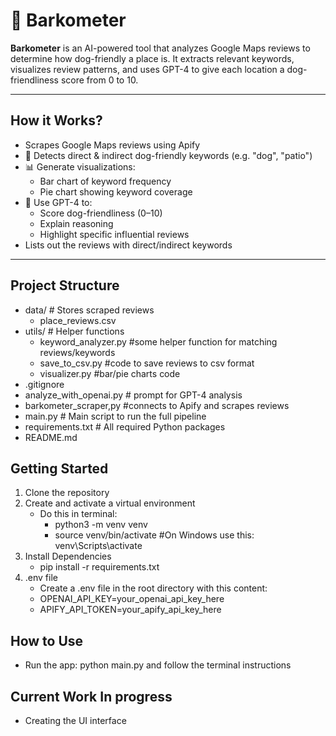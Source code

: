 # 🐾 Barkometer

**Barkometer** is an AI-powered tool that analyzes Google Maps reviews to determine how dog-friendly a place is. It extracts relevant keywords, visualizes review patterns, and uses GPT-4 to give each location a dog-friendliness score from 0 to 10.

---

## How it Works?

- Scrapes Google Maps reviews using Apify
- 🐶 Detects direct & indirect dog-friendly keywords (e.g. "dog", "patio")
- 📊 Generate visualizations:
  - Bar chart of keyword frequency
  - Pie chart showing keyword coverage 
- 🤖 Use GPT-4 to:
  - Score dog-friendliness (0–10)
  - Explain reasoning
  - Highlight specific influential reviews
- Lists out the reviews with direct/indirect keywords

---

## Project Structure
- data/ # Stores scraped reviews
    - place_reviews.csv
- utils/ # Helper functions
    - keyword_analyzer.py #some helper function for matching reviews/keywords
    - save_to_csv.py #code to save reviews to csv format
    - visualizer.py #bar/pie charts code
- .gitignore
- analyze_with_openai.py # prompt for GPT-4 analysis
- barkometer_scraper,py #connects to Apify and scrapes reviews
- main.py # Main script to run the full pipeline
- requirements.txt # All required Python packages
- README.md

## Getting Started
 1. Clone the repository
 2. Create and activate a virtual environment
    - Do this in terminal:
        - python3 -m venv venv
        - source venv/bin/activate #On Windows use this: venv\Scripts\activate
 3. Install Dependencies
    - pip install -r requirements.txt
 4. .env file
    - Create a .env file in the root directory with this content:
    - OPENAI_API_KEY=your_openai_api_key_here
    - APIFY_API_TOKEN=your_apify_api_key_here

## How to Use
- Run the app: python main.py and follow the terminal instructions

## Current Work In progress
- Creating the UI interface






